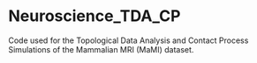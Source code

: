 # Neuroscience_TDA_CP
Code used for the  Topological Data Analysis and Contact Process Simulations of the Mammalian MRI (MaMI) dataset. 
